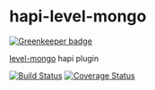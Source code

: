 # hapi-level-mongo

[![Greenkeeper badge](https://badges.greenkeeper.io/simon-p-r/hapi-level-mongo.svg)](https://greenkeeper.io/)

[level-mongo](https://github.com/simon-p-r/level-mongo) hapi plugin

[![Build Status](https://secure.travis-ci.org/simon-p-r/hapi-level-mongo.png)](http://travis-ci.org/simon-p-r/hapi-level-mongo)
[![Coverage Status](https://coveralls.io/repos/github/simon-p-r/hapi-level-mongo/badge.svg?branch=master)](https://coveralls.io/github/simon-p-r/hapi-level-mongo?branch=master)